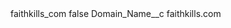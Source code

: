 <?xml version="1.0" encoding="UTF-8"?>
<CustomMetadata xmlns="http://soap.sforce.com/2006/04/metadata" xmlns:xsi="http://www.w3.org/2001/XMLSchema-instance" xmlns:xsd="http://www.w3.org/2001/XMLSchema">
    <label>faithkills_com</label>
    <protected>false</protected>
    <values>
        <field>Domain_Name__c</field>
        <value xsi:type="xsd:string">faithkills.com</value>
    </values>
</CustomMetadata>
